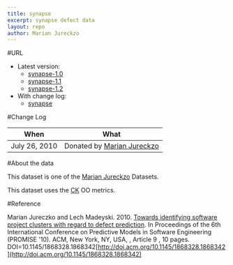 ```yaml
---
title: synapse
excerpt: synapse defect data
layout: repo
author: Marian Jureckzo
---
```



#URL

  * Latest version: 
    * [synapse-1.0](https://terapromise.csc.ncsu.edu:8443/svn/repo/defect/ck/synapse/synapse-1.0.csv)
    * [synapse-1.1](https://terapromise.csc.ncsu.edu:8443/svn/repo/defect/ck/synapse/synapse-1.1.csv)
    * [synapse-1.2](https://terapromise.csc.ncsu.edu:8443/svn/repo/defect/ck/synapse/synapse-1.2.csv)
  * With change log: 
    * [synapse](https://terapromise.csc.ncsu.edu:8443/svn/repo/defect/ck/synapse/)

#Change Log

When | What
---- | ----
July 26, 2010 | Donated by [Marian Jureckzo](MarianJureczko)

#About the data

This dataset is one of the [Marian Jureckzo](MarianJureczko) Datasets.

This dataset uses the [CK](/repo/defect/ck) OO metrics.

#Reference

Marian Jureczko and Lech Madeyski. 2010. [Towards identifying software project clusters with regard to defect prediction](http://dl.acm.org/citation.cfm?id=1868328.1868342&coll=DL&dl=GUIDE&CFID=96280125&CFTOKEN=47274353). In
Proceedings of the 6th International Conference on Predictive
Models in Software Engineering (PROMISE '10). ACM, New York,
NY, USA, , Article 9 , 10 pages. DOI=10.1145/1868328.1868342[http://doi.acm.org/10.1145/1868328.1868342](http://doi.acm.org/10.1145/1868328.1868342)